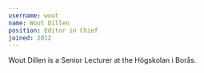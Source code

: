 ```yaml
---
username: wout
name: Wout Dillen
position: Editor in Chief
joined: 2012
---
```

Wout Dillen is a Senior Lecturer at the Högskolan i Borås. 
